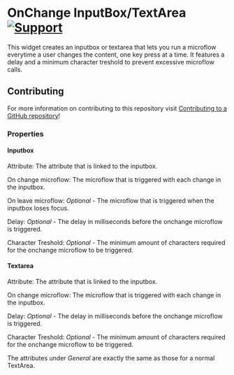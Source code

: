 # OnChange InputBox/TextArea [![Support](https://img.shields.io/badge/Mendix%20Support%3A-Community-orange.svg)](https://docs.mendix.com/community/app-store/app-store-content-support)

This widget creates an inputbox or textarea that lets you run a microflow everytime a user changes the content, one key press at a time. It features a delay and a minimum character treshold to prevent excessive microflow calls.

## Contributing

For more information on contributing to this repository visit [Contributing to a GitHub repository](https://world.mendix.com/display/howto50/Contributing+to+a+GitHub+repository)!

### Properties

#### Inputbox
Attribute: The attribute that is linked to the inputbox.

On change microflow: The microflow that is triggered with each change in the inputbox.

On leave microflow: *Optional* - The microflow that is triggered when the inputbox loses focus.

Delay: *Optional* - The delay in milliseconds before the onchange microflow is triggered.

Character Treshold: *Optional* - The minimum amount of characters required for the onchange microflow to be triggered.

#### Textarea
Attribute: The attribute that is linked to the inputbox.

On change microflow: The microflow that is triggered with each change in the inputbox.

Delay: *Optional* - The delay in milliseconds before the onchange microflow is triggered.

Character Treshold: *Optional* - The minimum amount of characters required for the onchange microflow to be triggered.


The attributes under *General* are exactly the same as those for a normal TextArea.

